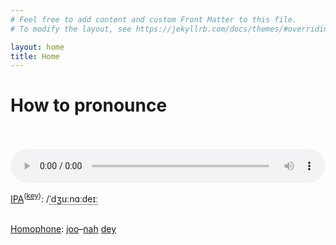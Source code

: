 ```yaml
---
# Feel free to add content and custom Front Matter to this file.
# To modify the layout, see https://jekyllrb.com/docs/themes/#overriding-theme-defaults

layout: home
title: Home
---
```

# How to pronounce<br/><br/>

<audio controls="controls" style="min-width:300px;width:100%"><source src="/assets/files/audio.m4a" type="audio/mpeg">Your browser does not support the audio element.</audio><br/>

<a href="https://en.wiktionary.org/wiki/Wiktionary:International_Phonetic_Alphabet" data-type="link" data-id="https://en.wiktionary.org/wiki/Wiktionary:International_Phonetic_Alphabet">IPA</a><sup>(<a href="https://en.wiktionary.org/wiki/Appendix:English_pronunciation" data-type="link" data-id="https://en.wiktionary.org/wiki/Appendix:English_pronunciation">key</a>)</sup>: /<span style="border-bottom:1px dotted"><span title="/ˈ/: primary stress follows">ˈ</span><span title="/dʒ/: 'j' in 'jam'">dʒ</span><span title="/uː/: 'oo' in 'goose'">uː</span><span title="'n' in 'nigh'">n</span><span title="/ɑː/: 'a' in 'father'">ɑː</span><span title="/d/: 'd' in 'dye'">d</span><span title="/eɪː/: 'a' in 'face'">eɪː</span></span><br/><br/>

<a href="https://en.wiktionary.org/wiki/Appendix:Glossary#homophone" data-type="link" data-id="https://en.wiktionary.org/wiki/Appendix:Glossary#homophone">Homophone</a>: <a href="https://en.wiktionary.org/wiki/Joo#English" data-type="link" data-id="https://en.wiktionary.org/wiki/Joo#English">joo</a>&#8211;<a href="https://en.wiktionary.org/wiki/nah#English" data-type="link" data-id="https://en.wiktionary.org/wiki/nah#English">nah</a> <a href="https://en.wiktionary.org/wiki/dey#English" data-type="link" data-id="https://en.wiktionary.org/wiki/dey#English">dey</a><br/>
